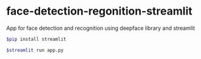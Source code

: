 # face-detection-regonition-streamlit
App for face detection and recognition using deepface library and streamlit

```bash
$pip install streamlit

$streamlit run app.py
```
